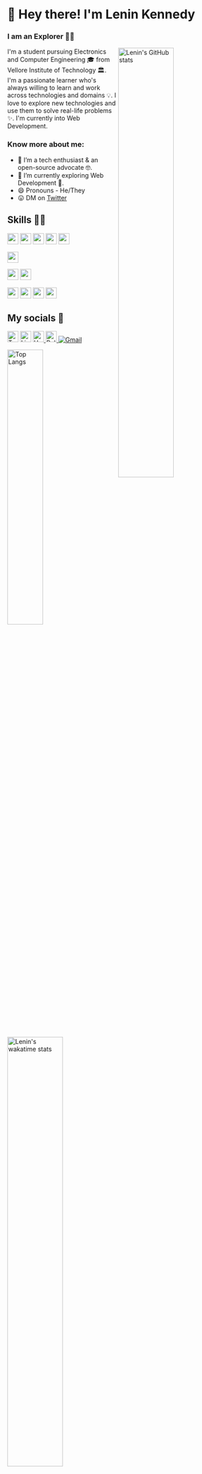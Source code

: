 # 👋 Hey there! I'm Lenin Kennedy

### I am an Explorer 👨‍🚀

<a href="https://github.com/anuraghazra/github-readme-stats"><img width="50%" src="https://github-readme-stats.vercel.app/api?username=lem0n4id&show_icons=true&theme=react&count_private=true&include_all_commits=true" alt="Lenin's GitHub stats" align="right"></a>


I'm a student pursuing Electronics and Computer Engineering 🎓 from Vellore Institute of Technology 🏛. I'm a passionate learner who's always willing to learn and work across technologies and domains 💡. I love to explore new technologies and use them to solve real-life problems ✨. I'm currently into Web Development.


### Know more about me:

- 🌱 I’m a tech enthusiast & an open-source advocate 🤓.
- 🔭 I’m currently exploring Web Development 🚀.
- 😄 Pronouns - He/They
- 😛 DM on [Twitter](https://twitter.com/coderlens)
<!-- - ⚡ Fun fact: -->


<!--- shields.io : https://dev.to/envoy_/150-badges-for-github-pnk --->

<h2> Skills 👨‍💻</h2>

<!-- <h3> Proficient in- </h3> -->
<p>
<!-- Programming Language -->
<img src="https://img.shields.io/badge/Python-3776AB?style=for-the-badge&logo=python&logoColor=white" height="25">
<img src="https://img.shields.io/badge/HTML5-E34F26?style=for-the-badge&logo=html5&logoColor=white" height="25">
<img src="https://img.shields.io/badge/CSS3-1572B6?style=for-the-badge&logo=css3&logoColor=white" height="25">
<img src="https://img.shields.io/badge/JavaScript-F7DF1E?style=for-the-badge&logo=javascript&logoColor=black" height="25">
<!-- <img src="https://img.shields.io/badge/C-00599C?style=for-the-badge&logo=c&logoColor=white" height="25"> -->
<!-- <img src="https://img.shields.io/badge/C%2B%2B-00599C?style=for-the-badge&logo=c%2B%2B&logoColor=white" height="25"> -->
<img src="https://img.shields.io/badge/Java-ED8B00?style=for-the-badge&logo=java&logoColor=white" height="25">

</p>

<p>
<!-- Framework -->
<img src="https://img.shields.io/badge/Flask-000000?style=for-the-badge&logo=flask&logoColor=white" height="25">
  
</p>

<p>
<!-- Database -->
<img src="https://img.shields.io/badge/MongoDB-4EA94B?style=for-the-badge&logo=mongodb&logoColor=white" height="25">
<img src="https://img.shields.io/badge/MySQL-00000F?style=for-the-badge&logo=mysql&logoColor=white" height="25">

</p>

<p>
<!-- Software -->
<img src="https://img.shields.io/badge/Postman-FF6C37?style=for-the-badge&logo=Postman&logoColor=white" height="25">
<img src="https://img.shields.io/badge/Git-F05032?style=for-the-badge&logo=git&logoColor=white" height="25">
<img src="https://img.shields.io/badge/GitHub-100000?style=for-the-badge&logo=github&logoColor=white" height="25">
<img src="https://img.shields.io/badge/Visual_Studio_Code-0078D4?style=for-the-badge&logo=visual%20studio%20code&logoColor=white" height="25">

</p>



<h2> My socials 🚀 </h2>

<p>
  <a target="_blank" href="https://twitter.com/coderlens"><img alt="Twitter" src="https://img.shields.io/badge/twitter-%231DA1F2.svg?&style=for-the-badge&logo=twitter&logoColor=white" height="25" /></a>
  <a target="_blank" href="https://www.linkedin.com/in/lenink"><img alt="Linkedin" src="https://img.shields.io/badge/linkedin-%230077B5.svg?&style=for-the-badge&logo=linkedin&logoColor=white" height="25" /></a>
  <a target="_blank" href="https://coderlens.hashnode.dev/"><img alt="Hashnode blog" src="https://img.shields.io/badge/Hashnode-2962FF?style=for-the-badge&logo=hashnode&logoColor=white" height="25" /> </a>
  <a target="_blank" href="https://polywork.com/coderlens"><img alt="Polywork" src="https://img.shields.io/badge/Polywork-543DE0?style=for-the-badge&logo=polywork&logoColor=black" height="25" /> </a>
   <a target="_blank" href="mailto:leninkennedy4work@gmail.com"> <img alt="Gmail" src="https://img.shields.io/badge/Gmail-D14836?style=for-the-badge&logo=gmail&logoColor=white" /> </a>
</p>



<a href="https://github.com/anuraghazra/github-readme-stats"><img width="40%" src="https://github-readme-stats.vercel.app/api/top-langs/?username=lem0n4id&layout=compact&theme=react" alt="Top Langs"></a>
<a href="https://github.com/anuraghazra/github-readme-stats"><img width="50%" src="https://github-readme-stats.vercel.app/api/wakatime?username=lem0n4id" alt="Lenin's wakatime stats"></a>

<!--
[![Lenin's GitHub stats](https://github-readme-stats.vercel.app/api?username=lem0n4id&show_icons=true)](https://github.com/anuraghazra/github-readme-stats)
[![Top Langs](https://github-readme-stats.vercel.app/api/top-langs/?username=lem0n4id&layout=compact)](https://github.com/anuraghazra/github-readme-stats)
[![Lenin's wakatime stats](https://github-readme-stats.vercel.app/api/wakatime?username=lem0n4id)](https://github.com/anuraghazra/github-readme-stats) 
-->


